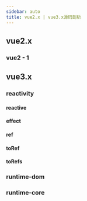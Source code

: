 ```yaml
---
sidebar: auto
title: vue2.x | vue3.x源码剖析
---
```


## vue2.x

### vue2 - 1

## vue3.x

### reactivity

#### reactive

#### effect

#### ref

#### toRef

#### toRefs

### runtime-dom

### runtime-core
